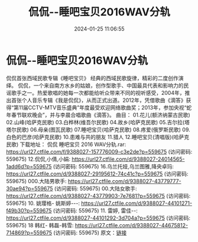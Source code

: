 ﻿---
title: 侃侃--睡吧宝贝2016WAV分轨
date: 2024-01-25 11:06:55
categories: WAV车载音乐、镜像
tags: 华语中文
---
# 侃侃--睡吧宝贝2016WAV分轨

侃侃首张西域民歌专辑《睡吧宝贝》
经典的西域民歌旋律，精彩的二度创作演绎。
侃侃，一个来自南方水乡的姑娘，创作型歌手、中国最具代表和影响力的民谣歌手之一。热爱歌唱的她每一次都能给听众带来不同的视听感受，2004年，推出首张个人音乐专辑《我是侃侃》，从而正式出道。2012年，凭借歌曲《滴答》获得“第11届CCTV-MTV音乐盛典”年度最受欢迎网络歌曲奖；2013年，参加央视“蛇年春节联欢晚会”，并与李晨合唱歌曲《滴答》。
曲目：
01.花儿(额济纳蒙古民歌)
02.山峰(哈萨克民歌)
03.白桦林(维吾尔民歌)
04.故乡(哈萨克民歌)
05.吉尔拉(塔塔尔民歌)
06.母亲(图瓦民歌)
07.睡吧宝贝(哈萨克民歌)
08.疼爱(俄罗斯民歌)
09.白色的巴彦(哈萨克民歌)
10.患难与共的朋友
11.猎人
12.睡吧宝贝(清唱版)(哈萨克民歌)
下载地址：
侃侃 睡吧宝贝 2016 WAV分轨.rar: https://url27.ctfile.com/f/9388027-157776009-c3e2de?p=559675
(访问密码: 559675)
12.侃侃,小倩,小娟: https://url27.ctfile.com/d/9388027-24014565-1add6d?p=559675
(访问密码: 559675)
16.乌兰托娅,乌兰图雅,降央卓玛: https://url27.ctfile.com/d/9388027-29195612-74c41c?p=559675
(访问密码: 559675)
000.大陆男歌手: https://url27.ctfile.com/d/9388027-43779777-30ae94?p=559675
(访问密码: 559675)
00.大陆女歌手: https://url27.ctfile.com/d/9388027-43779903-7e7681?p=559675
(访问密码: 559675)
10. 姚璎格- 姚斯婷---: https://url27.ctfile.com/d/9388027-44101271-f49b30?p=559675
(访问密码: 559675)
11. 雷婷, 雷佳--: https://url27.ctfile.com/d/9388027-44101292-3d704a?p=559675
(访问密码: 559675)
18 韩红- 韩磊-韩雪: https://url27.ctfile.com/d/9388027-44675812-714869?p=559675
(访问密码: 559675)
原文：[链接](https://blog.sina.com.cn/s/blog_1647c7e76010314ao.html)